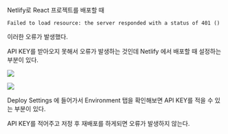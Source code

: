 Netlify로 React 프로젝트를 배포할 때

`Failed to load resource: the server responded with a status of 401 ()`

이러한 오류가 발생했다.

API KEY를 받아오지 못해서 오류가 발생하는 것인데 Netlify 에서 배포할 때 설정하는 부분이 있다.

![](https://images.velog.io/images/tlatjdgh3778/post/fc4c4f4c-2035-4408-a0d9-bd992347a186/image.png)

![](https://images.velog.io/images/tlatjdgh3778/post/8f33bdff-f7c4-4bdb-aca8-a08a85ae197c/image.png)

Deploy Settings 에 들어가서 Environment 탭을 확인해보면 API KEY를 적을 수 있는 부분이 있다.

API KEY를 적어주고 저정 후 재배포를 하게되면 오류가 발생하지 않는다.

